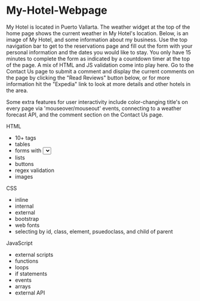# My-Hotel-Webpage
My Hotel is located in Puerto Vallarta.  The weather widget at the top of the home page shows the current weather in My Hotel's location.  Below, is an image of My Hotel, and some information about my business.  Use the top navigation bar to get to the reservations page and fill out the form with your personal information and the dates you would like to stay. You only have 15 minutes to complete the form as indicated by a countdown timer at the top of the page. A mix of HTML and JS validation come into play here.  Go to the Contact Us page to submit a comment and display the current comments on the page by clicking the "Read Reviews" button below, or for more information hit the "Expedia" link to look at more details and other hotels in the area.  

Some extra features for user interactivity include color-changing title's on every page via 'mouseover/mouseout' events, connecting to a weather forecast API, and the comment section on the Contact Us page.

HTML
- 10+ tags
- tables
- forms with <select> drop down
- lists
- buttons
- regex validation
- images

CSS
- inline
- internal
- external
- bootstrap
- web fonts
- selecting by id, class, element, psuedoclass, and child of parent

JavaScript
- external scripts
- functions
- loops
- if statements
- events
- arrays
- external API


